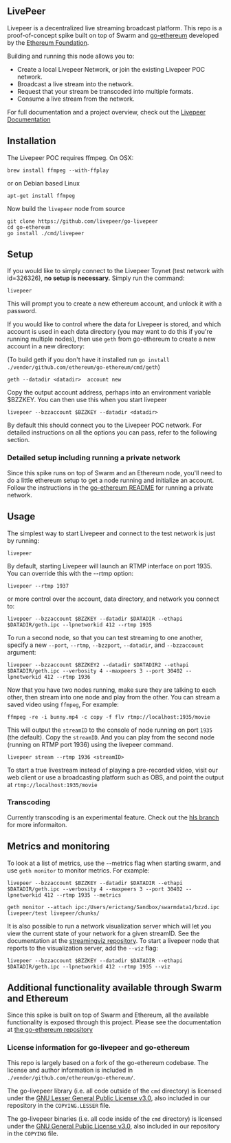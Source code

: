 ## LivePeer

Livepeer is a decentralized live streaming broadcast platform. This
repo is a proof-of-concept spike built on top of Swarm and 
[go-ethereum](https://github.com/ethereum/go-ethereum) developed by
the [Ethereum Foundation](http://ethereum.org).

Building and running this node allows you to:

* Create a local Livepeer Network, or join the existing Livepeer POC
network.
* Broadcast a live stream into the network.
* Request that your stream be transcoded into multiple formats.
* Consume a live stream from the network.

For full documentation and a project overview, check out the
[Livepeer Documentation](https://github.com/livepeer/wiki/wiki)

## Installation

The Livepeer POC requires ffmpeg. On OSX:

`brew install ffmpeg --with-ffplay`

or on Debian based Linux

`apt-get install ffmpeg`

Now build the `livepeer` node from source

`git clone https://github.com/livepeer/go-livepeer`  
`cd go-ethereum`   
`go install ./cmd/livepeer`

## Setup

If you would like to simply connect to the Livepeer Toynet (test
network with id=326326), **no setup is necessary.** Simply run the command:

`livepeer`

This will prompt you to create a new ethereum account, and unlock it
with a password.

If you would like to control where the data for Livepeer is stored,
and which account is used in each data directory (you may want to do
this if you're running multiple nodes), then use `geth` from
go-ethereum to create a new account in a
new directory:

(To build geth if you don't have it installed run `go install ./vendor/github.com/ethereum/go-ethereum/cmd/geth`)

`geth --datadir <datadir>  account new`

Copy the output account address, perhaps into an environment variable
$BZZKEY. You can then use this when you start livepeer

`livepeer --bzzaccount $BZZKEY --datadir <datadir>`

By default this should connect you to the Livepeer POC network. For
detailed instructions on all the options you can pass, refer to the following section.

### Detailed setup including running a private network

Since this spike runs on top of Swarm and an Ethereum node, you'll
need to do a little ethereum setup to get a node running and
initialize an account. Follow the instructions in the
[go-ethereum README](http://github.com/ethereum/go-ethereum) for
running a private network.

## Usage

The simplest way to start Livepeer and connect to the test network is
just by running:

`livepeer`

By default, starting Livepeer will launch an RTMP interface on
port 1935. You can override this with the --rtmp option:

`livepeer --rtmp 1937`

or more control over the account, data directory, and network you
connect to:

`livepeer --bzzaccount $BZZKEY --datadir $DATADIR --ethapi $DATADIR/geth.ipc --lpnetworkid 412 --rtmp 1935`

To run a second node, so that you can test streaming to one another,
specify a new `--port`, `--rtmp`, `--bzzport`, `--datadir`, and `--bzzaccount` argument:

`livepeer --bzzaccount $BZZKEY2 --datadir $DATADIR2 --ethapi $DATADIR/geth.ipc --verbosity 4 --maxpeers 3 --port 30402 --lpnetworkid 412 --rtmp 1936`

Now that you have two nodes running, make sure they are talking to
each other, then stream into one node and play from the other.  You
can stream a saved video using `ffmpeg`, For example:

`ffmpeg -re -i bunny.mp4 -c copy -f flv rtmp://localhost:1935/movie`

This will output the `streamID` to the console of node running on port
`1935` (the default). Copy the `streamID`. And you can play from the
second node (running on RTMP port 1936) using the livepeer command.

`livepeer stream --rtmp 1936 <streamID>`

To start a true livestream instead of playing a pre-recorded video, visit our web client or use a broadcasting
platform such as OBS, and point the output at `rtmp://localhost:1935/movie`

### Transcoding

Currently transcoding is an experimental feature.  Check out the [hls branch](https://github.com/livepeer/go-livepeer/tree/hls) for more informaiton.

## Metrics and monitoring

To look at a list of metrics, use the --metrics flag when starting
swarm, and use `geth monitor` to monitor metrics.  For example:

`livepeer --bzzaccount $BZZKEY --datadir $DATADIR --ethapi $DATADIR/geth.ipc --verbosity 4 --maxpeers 3 --port 30402 --lpnetworkid 412 --rtmp 1935 --metrics`

`geth monitor --attach ipc:/Users/erictang/Sandbox/swarmdata1/bzzd.ipc
livepeer/test livepeer/chunks/`

It is also possible to run a network visualization server which will
let you view the current state of your network for a given
streamID. See the documentation at the
[streamingviz repository](https://github.com/livepeer/streamingviz). To
start a livepeer node that reports to the visualization server, add
the `--viz` flag:

`livepeer --bzzaccount $BZZKEY --datadir $DATADIR --ethapi $DATADIR/geth.ipc --lpnetworkid 412 --rtmp 1935 --viz`

## Additional functionality available through Swarm and Ethereum

Since this spike is built on top of Swarm and Ethereum, all the
available functionality is exposed through this project. Please see
the documentation at [the go-ethereum repository](http://github.com/ethereum/go-ethereum)

### License information for go-livepeer and go-ethereum

This repo is largely based on a fork of the go-ethereum
codebase. The license and author information is included in `./vendor/github.com/ethereum/go-ethereum/`.

The go-livepeer library (i.e. all code outside of the `cmd` directory) is licensed under the
[GNU Lesser General Public License v3.0](https://www.gnu.org/licenses/lgpl-3.0.en.html), also
included in our repository in the `COPYING.LESSER` file.

The go-livepeer binaries (i.e. all code inside of the `cmd` directory) is licensed under the
[GNU General Public License v3.0](https://www.gnu.org/licenses/gpl-3.0.en.html), also included
in our repository in the `COPYING` file.
